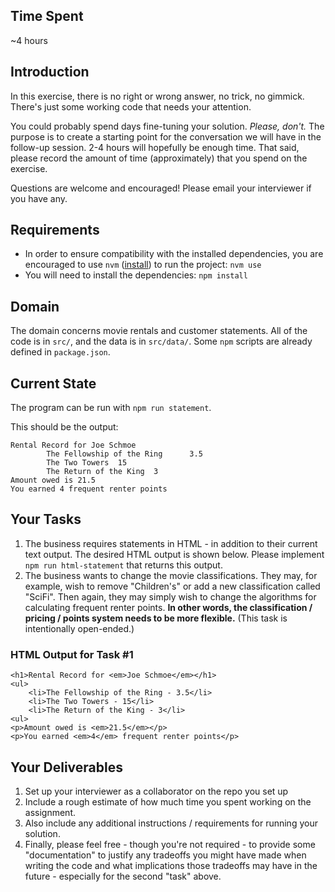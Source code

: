 ## Time Spent 
~4 hours

## Introduction

In this exercise, there is no right or wrong answer, no trick, no gimmick. There's just some working code that needs your attention.

You could probably spend days fine-tuning your solution. _Please, don't._ The purpose is to create a starting point for the conversation we will have in the follow-up session. 2-4 hours will hopefully be enough time. That said, please record the amount of time (approximately) that you spend on the exercise.

Questions are welcome and encouraged! Please email your interviewer if you have any.

## Requirements

- In order to ensure compatibility with the installed dependencies, you are encouraged to use `nvm` ([install](https://github.com/nvm-sh/nvm#node-version-manager---)) to run the project: `nvm use`
- You will need to install the dependencies: `npm install`

## Domain

The domain concerns movie rentals and customer statements. All of the code is in `src/`, and the data is in `src/data/`. Some `npm` scripts are already defined in `package.json`.

## Current State

The program can be run with `npm run statement`.

This should be the output:

```
Rental Record for Joe Schmoe
        The Fellowship of the Ring      3.5
        The Two Towers  15
        The Return of the King  3
Amount owed is 21.5
You earned 4 frequent renter points
```

## Your Tasks

1. The business requires statements in HTML - in addition to their current text output. The desired HTML output is shown below. Please implement `npm run html-statement` that returns this output.
2. The business wants to change the movie classifications. They may, for example, wish to remove "Children's" or add a new classification called "SciFi". Then again, they may simply wish to change the algorithms for calculating frequent renter points. **In other words, the classification / pricing / points system needs to be more flexible.** (This task is intentionally open-ended.)

### HTML Output for Task #1

```
<h1>Rental Record for <em>Joe Schmoe</em></h1>
<ul>
    <li>The Fellowship of the Ring - 3.5</li>
    <li>The Two Towers - 15</li>
    <li>The Return of the King - 3</li>
<ul>
<p>Amount owed is <em>21.5</em></p>
<p>You earned <em>4</em> frequent renter points</p>
```

## Your Deliverables

1. Set up your interviewer as a collaborator on the repo you set up
2. Include a rough estimate of how much time you spent working on the assignment.
3. Also include any additional instructions / requirements for running your solution.
4. Finally, please feel free - though you're not required - to provide some "documentation" to justify any tradeoffs you might have made when writing the code and what implications those tradeoffs may have in the future - especially for the second "task" above.
